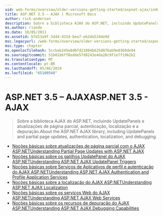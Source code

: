 ```yaml
---
uid: web-forms/overview/older-versions-getting-started/aspnet-ajax/index
title: ASP.NET 3.5 – AJAX | Microsoft Docs
author: rick-anderson
description: Sobre a biblioteca AJAX do ASP.NET, incluindo UpdatePanels e atualizações de página parcial, autenticação, localização e a depuração.
ms.author: riande
ms.date: 10/05/2011
ms.assetid: b7d13a9f-3d44-431d-bea7-eb2da524de9d
msc.legacyurl: /web-forms/overview/older-versions-getting-started/aspnet-ajax
msc.type: chapter
ms.openlocfilehash: 5ccbab245e8d0fd21094b625d876ab9e0360de94
ms.sourcegitcommit: 51b01b6ff8edde57d8243e4da28c9f1e7f1962b2
ms.translationtype: MT
ms.contentlocale: pt-BR
ms.lasthandoff: 05/06/2019
ms.locfileid: "65109548"
---
```

# <a name="aspnet-35---ajax"></a><span data-ttu-id="a9c0b-103">ASP.NET 3.5 – AJAX</span><span class="sxs-lookup"><span data-stu-id="a9c0b-103">ASP.NET 3.5 - AJAX</span></span>

> <span data-ttu-id="a9c0b-104">Sobre a biblioteca AJAX do ASP.NET, incluindo UpdatePanels e atualizações de página parcial, autenticação, localização e a depuração.</span><span class="sxs-lookup"><span data-stu-id="a9c0b-104">About the ASP.NET AJAX library, including UpdatePanels and partial page updates, authentication, localization, and debugging.</span></span>

- [<span data-ttu-id="a9c0b-105">Noções básicas sobre atualizações de página parcial com o AJAX ASP.NET</span><span class="sxs-lookup"><span data-stu-id="a9c0b-105">Understanding Partial Page Updates with ASP.NET AJAX</span></span>](understanding-partial-page-updates-with-asp-net-ajax.md)
- [<span data-ttu-id="a9c0b-106">Noções básicas sobre os gatilhos UpdatePanel do AJAX ASP.NET</span><span class="sxs-lookup"><span data-stu-id="a9c0b-106">Understanding ASP.NET AJAX UpdatePanel Triggers</span></span>](understanding-asp-net-ajax-updatepanel-triggers.md)
- [<span data-ttu-id="a9c0b-107">Noções básicas sobre Serviços de Aplicativos de perfil e autenticação do AJAX ASP.NET</span><span class="sxs-lookup"><span data-stu-id="a9c0b-107">Understanding ASP.NET AJAX Authentication and Profile Application Services</span></span>](understanding-asp-net-ajax-authentication-and-profile-application-services.md)
- [<span data-ttu-id="a9c0b-108">Noções básicas sobre a localização do AJAX ASP.NET</span><span class="sxs-lookup"><span data-stu-id="a9c0b-108">Understanding ASP.NET AJAX Localization</span></span>](understanding-asp-net-ajax-localization.md)
- [<span data-ttu-id="a9c0b-109">Noções básicas sobre os serviços Web do AJAX ASP.NET</span><span class="sxs-lookup"><span data-stu-id="a9c0b-109">Understanding ASP.NET AJAX Web Services</span></span>](understanding-asp-net-ajax-web-services.md)
- [<span data-ttu-id="a9c0b-110">Noções básicas sobre os recursos de depuração do AJAX ASP.NET</span><span class="sxs-lookup"><span data-stu-id="a9c0b-110">Understanding ASP.NET AJAX Debugging Capabilities</span></span>](understanding-asp-net-ajax-debugging-capabilities.md)
